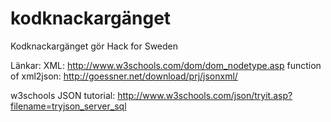# kodknackargänget
Kodknackargänget gör Hack for Sweden

Länkar: 
XML:
http://www.w3schools.com/dom/dom_nodetype.asp
function of xml2json: 
http://goessner.net/download/prj/jsonxml/

w3schools JSON tutorial:
http://www.w3schools.com/json/tryit.asp?filename=tryjson_server_sql